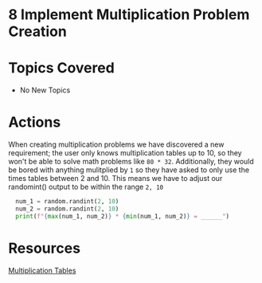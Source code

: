 # 8 Implement Multiplication Problem Creation

# Topics Covered

- No New Topics

# Actions

When creating multiplication problems we have discovered a new requirement; the user only knows multiplication tables up to 10, so they won't be able to solve math problems like `80 * 32`. Additionally, they would be bored with anything mulitplied by `1` so they have asked to only use the times tables between 2 and 10. This means we have to adjust our randomint() output to be within the range `2, 10`

```python
  num_1 = random.randint(2, 10)
  num_2 = random.randint(2, 10)
  print(f"{max(num_1, num_2)} * {min(num_1, num_2)} = ______")
```
# Resources

[Multiplication Tables](https://en.wikipedia.org/wiki/Multiplication_table)
